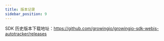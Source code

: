 ```yaml
---
title: 版本记录
sidebar_position: 9
---
```


SDK 历史版本下载地址：<https://github.com/growingio/growingio-sdk-webjs-autotracker/releases>
